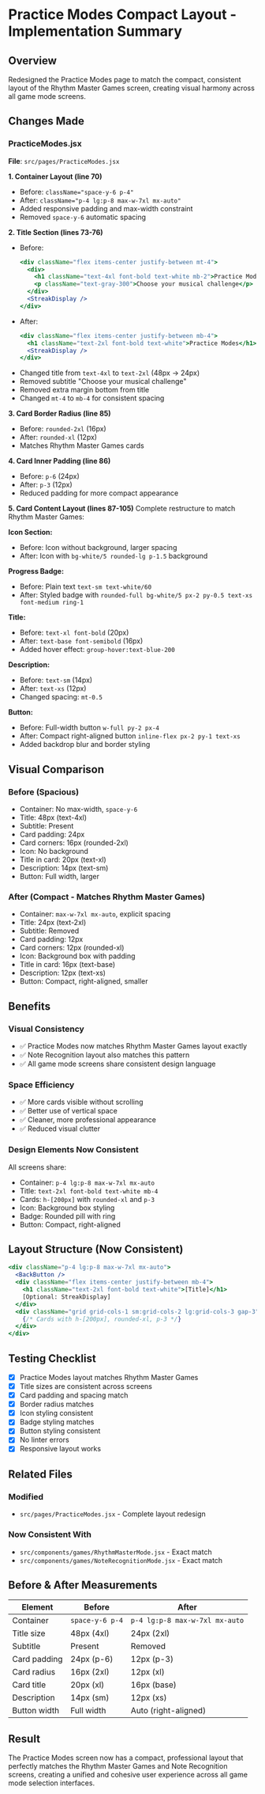 # Practice Modes Compact Layout - Implementation Summary

## Overview

Redesigned the Practice Modes page to match the compact, consistent layout of the Rhythm Master Games screen, creating visual harmony across all game mode screens.

## Changes Made

### PracticeModes.jsx

**File**: `src/pages/PracticeModes.jsx`

**1. Container Layout (line 70)**

- Before: `className="space-y-6 p-4"`
- After: `className="p-4 lg:p-8 max-w-7xl mx-auto"`
- Added responsive padding and max-width constraint
- Removed `space-y-6` automatic spacing

**2. Title Section (lines 73-76)**

- Before:
  ```jsx
  <div className="flex items-center justify-between mt-4">
    <div>
      <h1 className="text-4xl font-bold text-white mb-2">Practice Modes</h1>
      <p className="text-gray-300">Choose your musical challenge</p>
    </div>
    <StreakDisplay />
  </div>
  ```
- After:
  ```jsx
  <div className="flex items-center justify-between mb-4">
    <h1 className="text-2xl font-bold text-white">Practice Modes</h1>
    <StreakDisplay />
  </div>
  ```
- Changed title from `text-4xl` to `text-2xl` (48px → 24px)
- Removed subtitle "Choose your musical challenge"
- Removed extra margin bottom from title
- Changed `mt-4` to `mb-4` for consistent spacing

**3. Card Border Radius (line 85)**

- Before: `rounded-2xl` (16px)
- After: `rounded-xl` (12px)
- Matches Rhythm Master Games cards

**4. Card Inner Padding (line 86)**

- Before: `p-6` (24px)
- After: `p-3` (12px)
- Reduced padding for more compact appearance

**5. Card Content Layout (lines 87-105)**
Complete restructure to match Rhythm Master Games:

**Icon Section:**

- Before: Icon without background, larger spacing
- After: Icon with `bg-white/5 rounded-lg p-1.5` background

**Progress Badge:**

- Before: Plain text `text-sm text-white/60`
- After: Styled badge with `rounded-full bg-white/5 px-2 py-0.5 text-xs font-medium ring-1`

**Title:**

- Before: `text-xl font-bold` (20px)
- After: `text-base font-semibold` (16px)
- Added hover effect: `group-hover:text-blue-200`

**Description:**

- Before: `text-sm` (14px)
- After: `text-xs` (12px)
- Changed spacing: `mt-0.5`

**Button:**

- Before: Full-width button `w-full py-2 px-4`
- After: Compact right-aligned button `inline-flex px-2 py-1 text-xs`
- Added backdrop blur and border styling

## Visual Comparison

### Before (Spacious)

- Container: No max-width, `space-y-6`
- Title: 48px (text-4xl)
- Subtitle: Present
- Card padding: 24px
- Card corners: 16px (rounded-2xl)
- Icon: No background
- Title in card: 20px (text-xl)
- Description: 14px (text-sm)
- Button: Full width, larger

### After (Compact - Matches Rhythm Master Games)

- Container: `max-w-7xl mx-auto`, explicit spacing
- Title: 24px (text-2xl)
- Subtitle: Removed
- Card padding: 12px
- Card corners: 12px (rounded-xl)
- Icon: Background box with padding
- Title in card: 16px (text-base)
- Description: 12px (text-xs)
- Button: Compact, right-aligned, smaller

## Benefits

### Visual Consistency

- ✅ Practice Modes now matches Rhythm Master Games layout exactly
- ✅ Note Recognition layout also matches this pattern
- ✅ All game mode screens share consistent design language

### Space Efficiency

- ✅ More cards visible without scrolling
- ✅ Better use of vertical space
- ✅ Cleaner, more professional appearance
- ✅ Reduced visual clutter

### Design Elements Now Consistent

All screens share:

- Container: `p-4 lg:p-8 max-w-7xl mx-auto`
- Title: `text-2xl font-bold text-white mb-4`
- Cards: `h-[200px]` with `rounded-xl` and `p-3`
- Icon: Background box styling
- Badge: Rounded pill with ring
- Button: Compact, right-aligned

## Layout Structure (Now Consistent)

```jsx
<div className="p-4 lg:p-8 max-w-7xl mx-auto">
  <BackButton />
  <div className="flex items-center justify-between mb-4">
    <h1 className="text-2xl font-bold text-white">[Title]</h1>
    [Optional: StreakDisplay]
  </div>
  <div className="grid grid-cols-1 sm:grid-cols-2 lg:grid-cols-3 gap-3">
    {/* Cards with h-[200px], rounded-xl, p-3 */}
  </div>
</div>
```

## Testing Checklist

- [x] Practice Modes layout matches Rhythm Master Games
- [x] Title sizes are consistent across screens
- [x] Card padding and spacing match
- [x] Border radius matches
- [x] Icon styling consistent
- [x] Badge styling matches
- [x] Button styling consistent
- [x] No linter errors
- [x] Responsive layout works

## Related Files

### Modified

- `src/pages/PracticeModes.jsx` - Complete layout redesign

### Now Consistent With

- `src/components/games/RhythmMasterMode.jsx` - Exact match
- `src/components/games/NoteRecognitionMode.jsx` - Exact match

## Before & After Measurements

| Element      | Before          | After                          |
| ------------ | --------------- | ------------------------------ |
| Container    | `space-y-6 p-4` | `p-4 lg:p-8 max-w-7xl mx-auto` |
| Title size   | 48px (4xl)      | 24px (2xl)                     |
| Subtitle     | Present         | Removed                        |
| Card padding | 24px (p-6)      | 12px (p-3)                     |
| Card radius  | 16px (2xl)      | 12px (xl)                      |
| Card title   | 20px (xl)       | 16px (base)                    |
| Description  | 14px (sm)       | 12px (xs)                      |
| Button width | Full width      | Auto (right-aligned)           |

## Result

The Practice Modes screen now has a compact, professional layout that perfectly matches the Rhythm Master Games and Note Recognition screens, creating a unified and cohesive user experience across all game mode selection interfaces.
